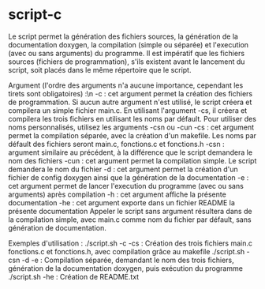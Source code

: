 # script-c
Le script permet la génération des fichiers sources, la génération de la documentation doxygen, la compilation (simple ou séparée) et l'execution (avec ou sans arguments) du programme.
Il est impératif que les fichiers sources (fichiers de programmation), s'ils existent avant le lancement du script, soit placés dans le même répertoire que le script.

Argument (l'ordre des arguments n'a aucune importance, cependant les tirets sont obligatoires) :\n
-c : cet argument permet la création des fichiers de programmation. Si aucun autre argument n'est utilisé, le script créera et compilera un simple fichier main.c. En utilisant l'argument -cs, il créera et compilera les trois fichiers en utilisant les noms par défault. Pour utiliser des noms personnalisés, utilisez les arguments -csn ou -cun
-cs : cet argument permet la compilation séparée, avec la création d'un makefile. Les noms par défault des fichiers seront main.c, fonctions.c et fonctions.h
-csn : argument similaire au précédent, à la différence que le script demandera le nom des fichiers
-cun : cet argument permet la compilation simple. Le script demandera le nom du fichier
-d : cet argument permet la création d'un fichier de config doxygen ainsi que la génération de la documentation
-e : cet argument permet de lancer l'execution du programme (avec ou sans arguments) après compilation
-h : cet argument affiche la présente documentation
-he : cet argument exporte dans un fichier README la présente documentation
Appeler le script sans argument résultera dans de la compilation simple, avec main.c comme nom du fichier par défault, sans génération de documentation.

Exemples d'utilisation :
./script.sh -c -cs     : Création des trois fichiers main.c fonctions.c et fonctions.h, avec compilation grâce au makefile
./script.sh -csn -d -e : Compilation séparée, demandant le nom des trois fichiers, génération de la documentation doxygen, puis exécution du programme
./script.sh -he	       : Création de README.txt	
